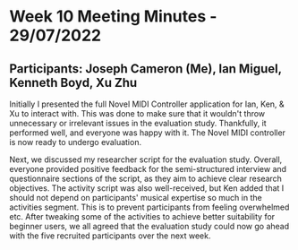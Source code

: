 # Week 10 Meeting Minutes - 29/07/2022
## Participants: Joseph Cameron (Me), Ian Miguel, Kenneth Boyd, Xu Zhu

Initially I presented the full Novel MIDI Controller application for Ian, Ken, & Xu to interact with. This was done to make sure that it wouldn't throw unnecessary or irrelevant issues in the evaluation study. Thankfully, it performed well, and everyone was happy with it. The Novel MIDI controller is now ready to undergo evaluation.

Next, we discussed my researcher script for the evaluation study. Overall, everyone provided positive feedback for the semi-structured interview and questionnaire sections of the script, as they aim to achieve clear research objectives. The activity script was also well-received, but Ken added that I should not depend on participants' musical expertise so much in the activities segment. This is to prevent participants from feeling overwhelmed etc. After tweaking some of the activities to achieve better suitability for beginner users, we all agreed that the evaluation study could now go ahead with the five recruited participants over the next week.